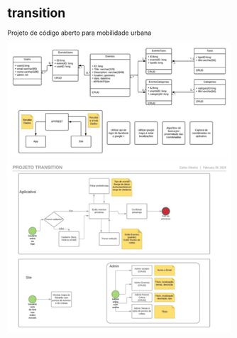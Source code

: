 # transition
Projeto de código aberto para mobilidade urbana

![diagrama1](/img/diagrama1.jpeg)
![diagrama2](/img/diagrama2.jpeg)
